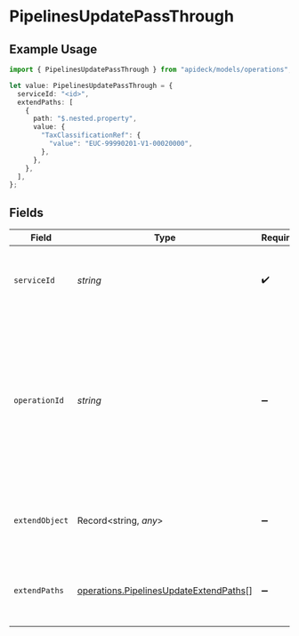 # PipelinesUpdatePassThrough

## Example Usage

```typescript
import { PipelinesUpdatePassThrough } from "apideck/models/operations";

let value: PipelinesUpdatePassThrough = {
  serviceId: "<id>",
  extendPaths: [
    {
      path: "$.nested.property",
      value: {
        "TaxClassificationRef": {
          "value": "EUC-99990201-V1-00020000",
        },
      },
    },
  ],
};
```

## Fields

| Field                                                                                                                                                                       | Type                                                                                                                                                                        | Required                                                                                                                                                                    | Description                                                                                                                                                                 |
| --------------------------------------------------------------------------------------------------------------------------------------------------------------------------- | --------------------------------------------------------------------------------------------------------------------------------------------------------------------------- | --------------------------------------------------------------------------------------------------------------------------------------------------------------------------- | --------------------------------------------------------------------------------------------------------------------------------------------------------------------------- |
| `serviceId`                                                                                                                                                                 | *string*                                                                                                                                                                    | :heavy_check_mark:                                                                                                                                                          | Identifier for the service to which this pass_through should be applied.                                                                                                    |
| `operationId`                                                                                                                                                               | *string*                                                                                                                                                                    | :heavy_minus_sign:                                                                                                                                                          | Optional identifier for a workflow operation to which this pass_through should be applied. This is useful for Unify calls that are making more than one downstream request. |
| `extendObject`                                                                                                                                                              | Record<string, *any*>                                                                                                                                                       | :heavy_minus_sign:                                                                                                                                                          | Simple object allowing any properties for direct extension.                                                                                                                 |
| `extendPaths`                                                                                                                                                               | [operations.PipelinesUpdateExtendPaths](../../models/operations/pipelinesupdateextendpaths.md)[]                                                                            | :heavy_minus_sign:                                                                                                                                                          | Array of objects for structured data modifications via paths.                                                                                                               |